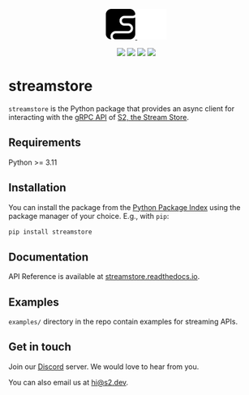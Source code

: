 <div align="center">
  <p>
    <!-- Light mode logo -->
    <a href="https://s2.dev#gh-light-mode-only">
      <img src="./assets/s2-black.png" height="60">
    </a>
    <!-- Dark mode logo -->
    <a href="https://s2.dev#gh-dark-mode-only">
      <img src="./assets/s2-white.png" height="60">
    </a>
  </p>

  <p>
    <!-- PyPI -->
    <a href="https://pypi.org/project/streamstore/"><img src="https://img.shields.io/pypi/v/streamstore" /></a>
    <!-- Read the docs -->
    <a href="https://streamstore.readthedocs.io/"><img src="https://img.shields.io/readthedocs/streamstore/latest" /></a>
    <!-- Discord -->
    <a href="https://discord.gg/vTCs7kMkAf"><img src="https://img.shields.io/discord/1209937852528599092?logo=discord" /></a>
    <!-- LICENSE -->
    <a href="./LICENSE"><img src="https://img.shields.io/github/license/s2-streamstore/s2-sdk-python" /></a>
  </p>
</div>

<!-- start docs index -->

# streamstore

`streamstore` is the Python package that provides an async client for interacting with the [gRPC API](https://s2.dev/docs/interface/grpc) of [S2, the Stream Store](https://s2.dev/).

## Requirements

Python >= 3.11

## Installation

You can install the package from the [Python Package Index](https://pypi.org/project/streamstore) using the package manager of your choice. E.g., with `pip`:

```bash
pip install streamstore
```

## Documentation

API Reference is available at [streamstore.readthedocs.io](https://streamstore.readthedocs.io/).

## Examples

`examples/` directory in the repo contain examples for streaming APIs.

## Get in touch

Join our [Discord](https://discord.gg/vTCs7kMkAf) server. We would love to hear
from you.

You can also email us at [hi@s2.dev](mailto:hi@s2.dev).
